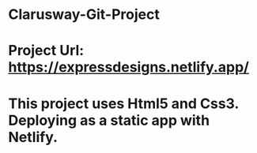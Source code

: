 # Clarusway-Git-Project
# Project Url: https://expressdesigns.netlify.app/ 
# This project uses Html5 and Css3. Deploying as a static app with Netlify.
